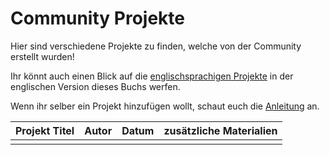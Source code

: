 # Community Projekte

Hier sind verschiedene Projekte zu finden, welche von der Community erstellt wurden!

Ihr könnt auch einen Blick auf die [englischsprachigen Projekte](../en/community_projects.html) in der englischen Version dieses Buchs werfen.

Wenn ihr selber ein Projekt hinzufügen wollt, schaut euch die [Anleitung](eigene_projekte.md) an.


| Projekt Titel | Autor | Datum | zusätzliche Materialien |
|---------------|-------|-------|-------------------------|
|  |  |  |  |

